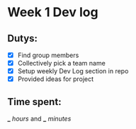 # Week 1 Dev log

## Dutys:
- [x]  Find group members
- [x]  Collectively pick a team name
- [x]  Setup weekly Dev Log section in repo
- [x]  Provided ideas for project

## Time spent:
**_** _hours_ and **_** _minutes_
    
